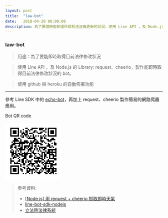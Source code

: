 ```yaml
---
layout: post
title:  "law-bot"
date:   2018-04-30 00:00:00
description: 為了要隨時能知道所得稅法法條更新的狀況。使用 Line API ，及 Node.js 的 Library: request、cheerio，製作能即時取得目前法律修改狀況的 bot。
---
```

### law-bot

> 用途：為了要能即時取得目前法律修改狀況

> 使用 Line API ，及 Node.js 的 Library: request、cheerio，製作能即時取得目前法律修改狀況的 bot。

> 使用 github 與 heroku 的自動佈署功能

***
參考 Line SDK 中的 [echo-bot](https://github.com/AndsLog/line-bot-sdk-nodejs/tree/master/examples/echo-bot)，再加上 request、cheerio 製作簡易的網路爬蟲應用。

Bot QR code

![QR code](../assets/img/QRcode.png)


> 參考資料:
>- [[Node.js] 用 request + cheerio 抓取即時天氣](https://larrylu.blog/nodejs-request-cheerio-weather-414e33f45c7d)
>- [line-bot-sdk-nodejs](https://github.com/AndsLog/line-bot-sdk-nodejs)
>- [立法院法律系統](https://lis.ly.gov.tw/lglawc/lglawkm)
